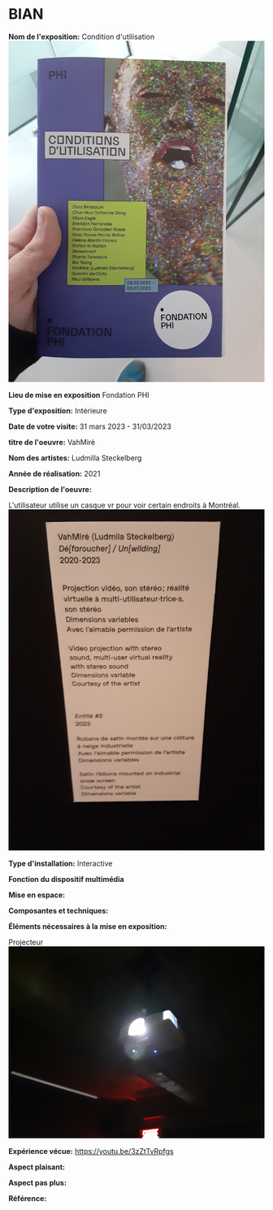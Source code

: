 # BIAN

**Nom de l'exposition:**
Condition d'utilisation
![media/brochure.jpg](media/brochure.jpg)

**Lieu de mise en exposition**
Fondation PHI

**Type d'exposition:**
Intérieure

**Date de votre visite:**
31 mars 2023 - 31/03/2023 

**titre de l'oeuvre:**
VahMirè

**Nom des artistes:**
Ludmilla Steckelberg

**Année de réalisation:** 
2021

**Description de l'oeuvre:**

L'utilisateur utilise un casque vr pour voir certain endroits à Montréal.
![media/affiche_visite.jpg](media/affiche_visite.jpg)

**Type d'installation:** Interactive


**Fonction du dispositif multimédia**


**Mise en espace:**


**Composantes et techniques:**


**Éléments nécessaires à la mise en exposition:**

Projecteur
![media/projecteur_visite.jpg](media/projecteur_visite.jpg)

**Expérience vécue:**
https://youtu.be/3zZtTvRpfgs

**Aspect plaisant:**


**Aspect pas plus:**


**Référence:**

